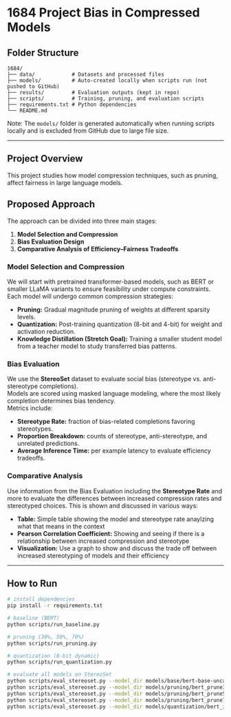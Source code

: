 # 1684 Project Bias in Compressed Models

## Folder Structure
    1684/
    ├── data/            # Datasets and processed files
    ├── models/          # Auto-created locally when scripts run (not pushed to GitHub)
    ├── results/         # Evaluation outputs (kept in repo)
    ├── scripts/         # Training, pruning, and evaluation scripts
    ├── requirements.txt # Python dependencies
    └── README.md

Note: The `models/` folder is generated automatically when running scripts locally and is excluded from GitHub due to large file size.

---

## Project Overview
This project studies how model compression techniques, such as pruning, affect fairness in large language models.

## Proposed Approach

The approach can be divided into three main stages:

1. **Model Selection and Compression**
2. **Bias Evaluation Design**
3. **Comparative Analysis of Efficiency–Fairness Tradeoffs**

### Model Selection and Compression
We will start with pretrained transformer-based models, such as BERT or smaller LLaMA variants to ensure feasibility under compute constraints. Each model will undergo common compression strategies:

- **Pruning:** Gradual magnitude pruning of weights at different sparsity levels.  
- **Quantization:** Post-training quantization (8-bit and 4-bit) for weight and activation reduction.  
- **Knowledge Distillation (Stretch Goal):** Training a smaller student model from a teacher model to study transferred bias patterns.

### Bias Evaluation
We use the **StereoSet** dataset to evaluate social bias (stereotype vs. anti-stereotype completions).  
Models are scored using masked language modeling, where the most likely completion determines bias tendency.  
Metrics include:
- **Stereotype Rate:** fraction of bias-related completions favoring stereotypes.  
- **Proportion Breakdown:** counts of stereotype, anti-stereotype, and unrelated predictions.  
- **Average Inference Time:** per example latency to evaluate efficiency tradeoffs.

### Comparative Analysis
Use information from the Bias Evaluation including the **Stereotype Rate** and more to evaluate the differences between increased compression rates and stereotyped choices. This is shown and discussed in various ways:
 - **Table:** Simple table showing the model and stereotype rate anaylzing what that means in the context
 - **Pearson Correlation Coefficient:** Showing and seeing if there is a relationship between increased compression and stereotype
 - **Visualization:** Use a graph to show and discuss the trade off between increased stereotyping of models and their efficiency 

---

## How to Run
```bash
# install dependencies
pip install -r requirements.txt

# baseline (BERT)
python scripts/run_baseline.py

# pruning (30%, 50%, 70%)
python scripts/run_pruning.py

# quantization (8-bit dynamic)
python scripts/run_quantization.py

# evaluate all models on StereoSet
python scripts/eval_stereoset.py --model_dir models/base/bert-base-uncased --out results/stereoset/bert_base.json
python scripts/eval_stereoset.py --model_dir models/pruning/bert_prune30 --out results/stereoset/bert_prune30.json
python scripts/eval_stereoset.py --model_dir models/pruning/bert_prune50 --out results/stereoset/bert_prune50.json
python scripts/eval_stereoset.py --model_dir models/pruning/bert_prune70 --out results/stereoset/bert_prune70.json
python scripts/eval_stereoset.py --model_dir models/quantization/bert_int8_dynamic --out results/stereoset/bert_int8_dynamic.json
